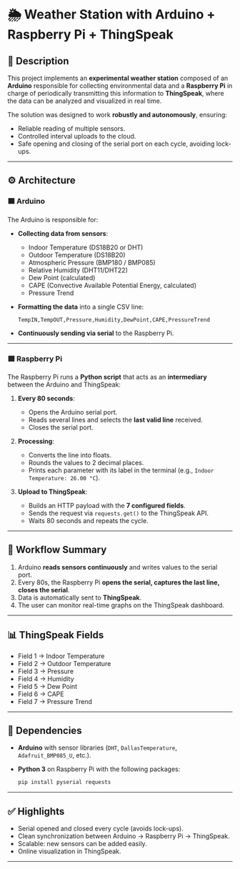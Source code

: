 # 🌦️ Weather Station with Arduino + Raspberry Pi + ThingSpeak

## 📌 Description

This project implements an **experimental weather station** composed of an **Arduino** responsible for collecting environmental data and a **Raspberry Pi** in charge of periodically transmitting this information to **ThingSpeak**, where the data can be analyzed and visualized in real time.

The solution was designed to work **robustly and autonomously**, ensuring:

* Reliable reading of multiple sensors.
* Controlled interval uploads to the cloud.
* Safe opening and closing of the serial port on each cycle, avoiding lock-ups.

---

## ⚙️ Architecture

### 🟦 Arduino

The Arduino is responsible for:

* **Collecting data from sensors**:

  * Indoor Temperature (DS18B20 or DHT)
  * Outdoor Temperature (DS18B20)
  * Atmospheric Pressure (BMP180 / BMP085)
  * Relative Humidity (DHT11/DHT22)
  * Dew Point (calculated)
  * CAPE (Convective Available Potential Energy, calculated)
  * Pressure Trend

* **Formatting the data** into a single CSV line:

  ```
  TempIN,TempOUT,Pressure,Humidity,DewPoint,CAPE,PressureTrend
  ```

* **Continuously sending via serial** to the Raspberry Pi.

---

### 🟥 Raspberry Pi

The Raspberry Pi runs a **Python script** that acts as an **intermediary** between the Arduino and ThingSpeak:

1. **Every 80 seconds**:

   * Opens the Arduino serial port.
   * Reads several lines and selects the **last valid line** received.
   * Closes the serial port.

2. **Processing**:

   * Converts the line into floats.
   * Rounds the values to 2 decimal places.
   * Prints each parameter with its label in the terminal (e.g., `Indoor Temperature: 26.00 °C`).

3. **Upload to ThingSpeak**:

   * Builds an HTTP payload with the **7 configured fields**.
   * Sends the request via `requests.get()` to the ThingSpeak API.
   * Waits 80 seconds and repeats the cycle.

---

## 🚀 Workflow Summary

1. Arduino **reads sensors continuously** and writes values to the serial port.
2. Every 80s, the Raspberry Pi **opens the serial, captures the last line, closes the serial**.
3. Data is automatically sent to **ThingSpeak**.
4. The user can monitor real-time graphs on the ThingSpeak dashboard.

---

## 📊 ThingSpeak Fields

* Field 1 → Indoor Temperature
* Field 2 → Outdoor Temperature
* Field 3 → Pressure
* Field 4 → Humidity
* Field 5 → Dew Point
* Field 6 → CAPE
* Field 7 → Pressure Trend

---

## 🔧 Dependencies

* **Arduino** with sensor libraries (`DHT`, `DallasTemperature`, `Adafruit_BMP085_U`, etc.).
* **Python 3** on Raspberry Pi with the following packages:

  ```bash
  pip install pyserial requests
  ```

---

## ✅ Highlights

* Serial opened and closed every cycle (avoids lock-ups).
* Clean synchronization between Arduino → Raspberry Pi → ThingSpeak.
* Scalable: new sensors can be added easily.
* Online visualization in ThingSpeak.

---

